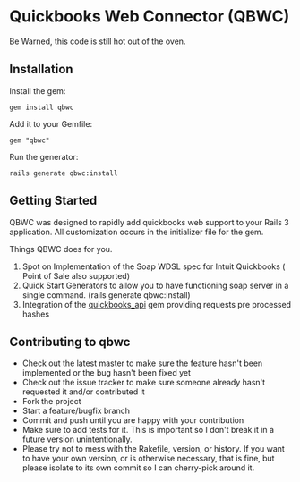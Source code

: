 # Quickbooks Web Connector (QBWC)

Be Warned, this code is still hot out of the oven. 

## Installation

Install the gem:

  `gem install qbwc`

Add it to your Gemfile:

  `gem "qbwc"`

Run the generator:

  `rails generate qbwc:install`

## Getting Started

QBWC was designed to rapidly add quickbooks web support to your Rails 3 application.  All customization occurs in the initializer file for the gem.  

Things QBWC does for you. 

1. Spot on Implementation of the Soap WDSL spec for Intuit Quickbooks ( Point of Sale also supported)
2. Quick Start Generators to allow you to have functioning soap server in a single command. (rails generate qbwc:install)
3. Integration of the [quickbooks_api](https://github.com/skryl/quickbooks_api) gem providing requests pre processed hashes 
  
## Contributing to qbwc
 
* Check out the latest master to make sure the feature hasn't been implemented or the bug hasn't been fixed yet
* Check out the issue tracker to make sure someone already hasn't requested it and/or contributed it
* Fork the project
* Start a feature/bugfix branch
* Commit and push until you are happy with your contribution
* Make sure to add tests for it. This is important so I don't break it in a future version unintentionally.
* Please try not to mess with the Rakefile, version, or history. If you want to have your own version, or is otherwise necessary, that is fine, but please isolate to its own commit so I can cherry-pick around it.
